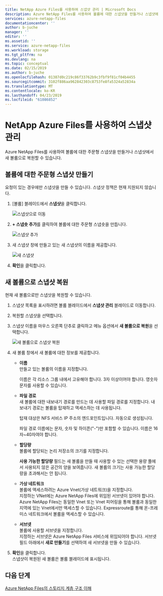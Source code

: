 ```yaml
---
title: NetApp Azure Files를 사용하여 스냅샷 관리 | Microsoft Docs
description: Azure NetApp Files를 사용하여 볼륨에 대한 스냅샷을 만들거나 스냅샷에서 새 볼륨으로 복원하는 방법을 설명합니다.
services: azure-netapp-files
documentationcenter: ''
author: b-juche
manager: ''
editor: ''
ms.assetid: ''
ms.service: azure-netapp-files
ms.workload: storage
ms.tgt_pltfrm: na
ms.devlang: na
ms.topic: conceptual
ms.date: 02/15/2019
ms.author: b-juche
ms.openlocfilehash: 01387d0c219c86f33762b9c3fbf9f81cf04b4455
ms.sourcegitcommit: 3102f886aa962842303c8753fe8fa5324a52834a
ms.translationtype: MT
ms.contentlocale: ko-KR
ms.lasthandoff: 04/23/2019
ms.locfileid: "61086852"
---
```

# <a name="manage-snapshots-by-using-azure-netapp-files"></a>NetApp Azure Files를 사용하여 스냅샷 관리

Azure NetApp Files를 사용하여 볼륨에 대한 주문형 스냅샷을 만들거나 스냅샷에서 새 볼륨으로 복원할 수 있습니다.

## <a name="create-an-on-demand-snapshot-for-a-volume"></a>볼륨에 대한 주문형 스냅샷 만들기

요청이 있는 경우에만 스냅샷을 만들 수 있습니다. 스냅샷 정책은 현재 지원되지 않습니다.

1.  [볼륨] 블레이드에서 **스냅샷**을 클릭합니다.

    ![스냅샷으로 이동](../media/azure-netapp-files/azure-netapp-files-navigate-to-snapshots.png)

2.  **+ 스냅숏 추가**를 클릭하여 볼륨에 대한 주문형 스냅숏을 만듭니다.

    ![스냅샷 추가](../media/azure-netapp-files/azure-netapp-files-add-snapshot.png)

3.  새 스냅샷 창에 만들고 있는 새 스냅샷의 이름을 제공합니다.   

    ![새 스냅샷](../media/azure-netapp-files/azure-netapp-files-new-snapshot.png)

4. **확인**을 클릭합니다. 

## <a name="restore-a-snapshot-to-a-new-volume"></a>새 볼륨으로 스냅샷 복원

현재 새 볼륨으로만 스냅샷을 복원할 수 있습니다. 
1. 스냅샷 목록을 표시하려면 볼륨 블레이드에서 **스냅샷 관리** 블레이드로 이동합니다. 
2. 복원할 스냅샷을 선택합니다.  
3. 스냅샷 이름을 마우스 오른쪽 단추로 클릭하고 메뉴 옵션에서 **새 볼륨으로 복원**을 선택합니다.  

    ![새 볼륨으로 스냅샷 복원](../media/azure-netapp-files/azure-netapp-files-snapshot-restore-to-new-volume.png)

4. 새 볼륨 창에서 새 볼륨에 대한 정보를 제공합니다.  
    * **이름**   
        만들고 있는 볼륨의 이름을 지정합니다.  
        
        이름은 각 리소스 그룹 내에서 고유해야 합니다. 3자 이상이어야 합니다.  영숫자 문자를 사용할 수 있습니다.

    * **파일 경로**     
        새 볼륨에 대한 내보내기 경로를 만드는 데 사용할 파일 경로를 지정합니다. 내보내기 경로는 볼륨을 탑재하고 액세스하는 데 사용됩니다.   
        
        탑재 대상은 NFS 서비스 IP 주소의 엔드포인트입니다. 자동으로 생성됩니다.   
        
        파일 경로 이름에는 문자, 숫자 및 하이픈("-")만 포함할 수 있습니다. 이름은 16자~40자여야 합니다. 

    * **할당량**  
        볼륨에 할당되는 논리 저장소의 크기를 지정합니다.  

        **사용 가능한 할당량** 필드는 새 볼륨을 만들 때 사용할 수 있는 선택한 용량 풀에서 사용되지 않은 공간의 양을 보여줍니다. 새 볼륨의 크기는 사용 가능한 할당량을 초과해서는 안 됩니다.

    *   **가상 네트워크**  
        볼륨에 액세스하려는 Azure Vnet(가상 네트워크)을 지정합니다.  
        지정하는 VNet에는 Azure NetApp Files에 위임된 서브넷이 있어야 합니다. Azure NetApp Files는 동일한 Vnet 또는 Vnet 피어링을 통해 볼륨과 동일한 지역에 있는 Vnet에서만 액세스할 수 있습니다. Expressroute를 통해 온-프레미스 네트워크에서 볼륨을 액세스할 수 있습니다. 

    * **서브넷**  
        볼륨에 사용할 서브넷을 지정합니다.  
        지정하는 서브넷은 Azure NetApp Files 서비스에 위임되어야 합니다. 서브넷 필드 아래에서 **새로 만들기**를 선택하여 새 서브넷을 만들 수 있습니다.  
   <!--
    ![Restored new volume](../media/azure-netapp-files/azure-netapp-files-snapshot-new-volume.png) 
   -->

5. **확인**을 클릭합니다.   
    스냅샷이 복원된 새 볼륨은 볼륨 블레이드에 표시됩니다.

## <a name="next-steps"></a>다음 단계

[Azure NetApp Files의 스토리지 계층 구조 이해](azure-netapp-files-understand-storage-hierarchy.md)